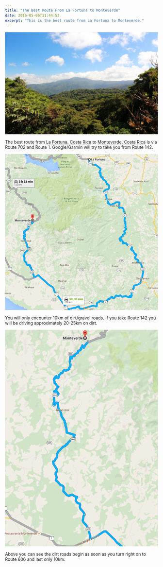 ```yaml
---
title: "The Best Route From La Fortuna to Monteverde"
date: 2016-05-06T11:44:53
excerpt: "This is the best route from La Fortuna to Monteverde."
---
```

![Cloud Forest](/uploads/2016/costa-rica/monteverde.jpg)

The best route from [La Fortuna, Costa Rica](https://en.wikipedia.org/wiki/La_Fortuna,_Costa_Rica) to [Monteverde, Costa Rica](https://en.wikipedia.org/wiki/Monteverde) is via Route 702 and Route 1. Google/Garmin will try to take you from Route 142.

![map](/uploads/2016/costa-rica/map.png)

You will only encounter 10km of dirt/gravel roads. If you take Route 142 you will be driving approximately 20-25km on dirt.

![Dirt Roads](/uploads/2016/costa-rica/dirt.png)

Above you can see the dirt roads begin as soon as you turn right on to Route 606 and last only 10km.
